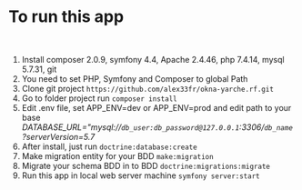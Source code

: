 **<h1>To run this app</h1>**<br>
1) Install composer 2.0.9, symfony 4.4, Apache 2.4.46, php 7.4.14, mysql 5.7.31, git<br>
2) You need to set PHP, Symfony and Composer to global Path<br>
3) Clone git project `https://github.com/alex33fr/okna-yarche.rf.git` <br>
4) Go to folder project run `composer install`
5) Edit .env file, set APP_ENV=dev or APP_ENV=prod and edit path to your base
_DATABASE_URL="mysql://`db_user:db_password@127.0.0.1`:3306/`db_name`?serverVersion=5.7_
6) After install, just run `doctrine:database:create`
7) Make migration entity for your BDD `make:migration`
8) Migrate your schema BDD in to BDD `doctrine:migrations:migrate`
9) Run this app in local web server machine `symfony server:start`
